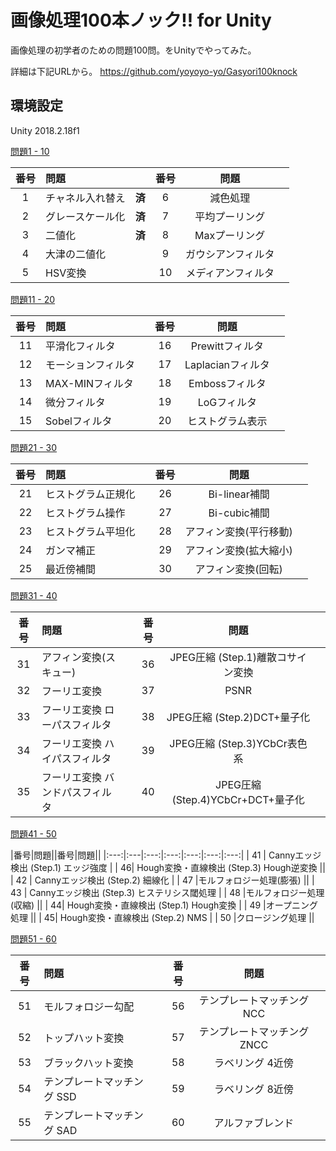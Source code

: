 # 画像処理100本ノック!! for Unity

画像処理の初学者のための問題100問。をUnityでやってみた。 

詳細は下記URLから。
https://github.com/yoyoyo-yo/Gasyori100knock

## 環境設定

Unity 2018.2.18f1

[問題1 - 10](https://github.com/Parallax-kk/GraphicApp/tree/master/Assets/Scripts/Q01_10)

|番号|問題||番号|問題||
|:---:|:---|:---:|:---:|:---:|:---:|
|1|チャネル入れ替え|**済**|6|減色処理 ||
|2|グレースケール化|**済**|7|平均プーリング ||
|3|二値化|**済**|8|Maxプーリング||
|4|大津の二値化||9|ガウシアンフィルタ||
|5|HSV変換 ||10|メディアンフィルタ ||

[問題11 - 20](https://github.com/Parallax-kk/GraphicApp/tree/master/Assets/Scripts/Q11_20)

|番号|問題||番号|問題||
|:---:|:---|:---:|:---:|:---:|:---:|
|11|平滑化フィルタ | |16|Prewittフィルタ ||
|12|モーションフィルタ | |17|Laplacianフィルタ ||
|13|MAX-MINフィルタ | |18|Embossフィルタ ||
|14|微分フィルタ | |19|LoGフィルタ ||
|15|Sobelフィルタ | |20|ヒストグラム表示||

[問題21 - 30](https://github.com/Parallax-kk/GraphicApp/tree/master/Assets/Scripts/Q21_30)

|番号|問題||番号|問題||
|:---:|:---|:---:|:---:|:---:|:---:|
|21|ヒストグラム正規化 | |26|Bi-linear補間||
|22|ヒストグラム操作 | |27|Bi-cubic補間||
|23|ヒストグラム平坦化 | |28|アフィン変換(平行移動)||
|24|ガンマ補正| |29|アフィン変換(拡大縮小)||
|25|最近傍補間| |30|アフィン変換(回転)||

[問題31 - 40](https://github.com/Parallax-kk/GraphicApp/tree/master/Assets/Scripts/Q31_40)

|番号|問題||番号|問題||
|:---:|:---|:---:|:---:|:---:|:---:|
|31|アフィン変換(スキュー)| | 36| JPEG圧縮 (Step.1)離散コサイン変換 ||
|32|フーリエ変換 | |37| PSNR||
|33|フーリエ変換 ローパスフィルタ| |38| JPEG圧縮 (Step.2)DCT+量子化||
|34|フーリエ変換 ハイパスフィルタ| |39| JPEG圧縮 (Step.3)YCbCr表色系||
|35|フーリエ変換 バンドパスフィルタ| | 40| JPEG圧縮 (Step.4)YCbCr+DCT+量子化 ||

[問題41 - 50](https://github.com/Parallax-kk/GraphicApp/tree/master/Assets/Scripts/Q41_50)

|番号|問題||番号|問題||
|:---:|:---|:---:|:---:|:---:|:---:|:---:|
| 41 | Cannyエッジ検出 (Step.1) エッジ強度 | | 46| Hough変換・直線検出 (Step.3) Hough逆変換 ||
| 42 | Cannyエッジ検出 (Step.2) 細線化 | | 47 |モルフォロジー処理(膨張) ||
| 43 | Cannyエッジ検出 (Step.3) ヒステリシス閾処理 | | 48 |モルフォロジー処理(収縮) ||
| 44| Hough変換・直線検出 (Step.1) Hough変換 | | 49 |オープニング処理 ||
| 45| Hough変換・直線検出 (Step.2) NMS | | 50 |クロージング処理 ||

[問題51 - 60](https://github.com/Parallax-kk/GraphicApp/tree/master/Assets/Scripts/Q51_60)

|番号|問題||番号|問題||
|:---:|:---|:---:|:---:|:---:|:---:|
| 51 |モルフォロジー勾配 | | 56 |テンプレートマッチング NCC ||
| 52 |トップハット変換 | | 57 |テンプレートマッチング ZNCC ||
| 53 |ブラックハット変換 | | 58 |ラベリング 4近傍 ||
| 54 |テンプレートマッチング SSD | | 59 |ラベリング 8近傍 ||
| 55 |テンプレートマッチング SAD | | 60 |アルファブレンド ||